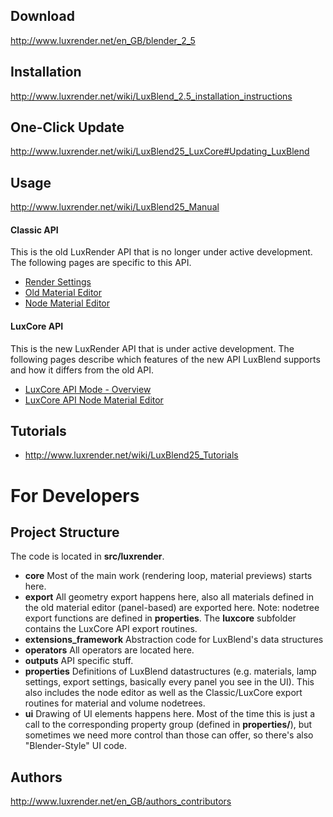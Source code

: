 ## Download
http://www.luxrender.net/en_GB/blender_2_5


## Installation
http://www.luxrender.net/wiki/LuxBlend_2.5_installation_instructions


## One-Click Update
http://www.luxrender.net/wiki/LuxBlend25_LuxCore#Updating_LuxBlend


## Usage
http://www.luxrender.net/wiki/LuxBlend25_Manual

#### Classic API
This is the old LuxRender API that is no longer under active development. The following pages are specific to this API.

* [Render Settings](http://www.luxrender.net/wiki/LuxBlend25_Render_Panel)
* [Old Material Editor](http://www.luxrender.net/wiki/LuxBlend25_Materials)
* [Node Material Editor](http://www.luxrender.net/wiki/LuxBlend_Node_Editor)

#### LuxCore API
This is the new LuxRender API that is under active development. The following pages describe which features of the new API LuxBlend supports and how it differs from the old API.

* [LuxCore API Mode - Overview](http://www.luxrender.net/wiki/LuxBlend25_LuxCore)
* [LuxCore API Node Material Editor](http://www.luxrender.net/wiki/LuxBlend25_LuxCore_NodeEditor)


## Tutorials

* http://www.luxrender.net/wiki/LuxBlend25_Tutorials


# For Developers

## Project Structure
The code is located in **src/luxrender**. 

* **core** Most of the main work (rendering loop, material previews) starts here. 
* **export** All geometry export happens here, also all materials defined in the old material editor (panel-based) are exported here. Note: nodetree export functions are defined in **properties**. The **luxcore** subfolder contains the LuxCore API export routines.
* **extensions_framework** Abstraction code for LuxBlend's data structures
* **operators** All operators are located here.
* **outputs** API specific stuff.
* **properties** Definitions of LuxBlend datastructures (e.g. materials, lamp settings, export settings, basically every panel you see in the UI). This also includes the node editor as well as the Classic/LuxCore export routines for material and volume nodetrees.
* **ui** Drawing of UI elements happens here. Most of the time this is just a call to the corresponding property group (defined in **properties/**), but sometimes we need more control than those can offer, so there's also "Blender-Style" UI code.


## Authors
http://www.luxrender.net/en_GB/authors_contributors